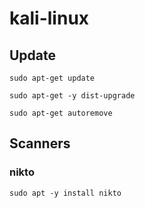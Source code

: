 # kali-linux

## Update
```
sudo apt-get update

sudo apt-get -y dist-upgrade

sudo apt-get autoremove
```


## Scanners

### nikto
```
sudo apt -y install nikto
```
